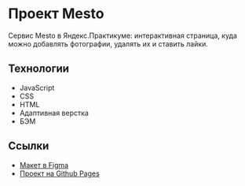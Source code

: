 # Проект Mesto
Сервис Mesto в Яндекс.Практикуме: интерактивная страница, куда можно добавлять фотографии, удалять их и ставить лайки.


## Технологии
* JavaScript
* CSS
* HTML
* Адаптивная верстка
* БЭМ


## Ссылки
* [Макет в Figma](https://www.figma.com/file/2cn9N9jSkmxD84oJik7xL7/JavaScript.-Sprint-4?node-id=0%3A1)
* [Проект на Github Pages](https://gagarinkomar.github.io/mesto-project-bootcamp/)
